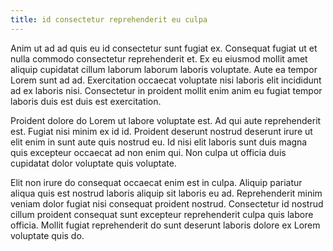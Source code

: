 ```yaml
---
title: id consectetur reprehenderit eu culpa
---
```


Anim ut ad ad quis eu id consectetur sunt fugiat ex. Consequat fugiat ut et nulla commodo consectetur reprehenderit et. Ex eu eiusmod mollit amet aliquip cupidatat cillum laborum laborum laboris voluptate. Aute ea tempor Lorem sunt ad ad. Exercitation occaecat voluptate nisi laboris elit incididunt ad ex laboris nisi. Consectetur in proident mollit enim anim eu fugiat tempor laboris duis est duis est exercitation.

Proident dolore do Lorem ut labore voluptate est. Ad qui aute reprehenderit est. Fugiat nisi minim ex id id. Proident deserunt nostrud deserunt irure ut elit enim in sunt aute quis nostrud eu. Id nisi elit laboris sunt duis magna quis excepteur occaecat ad non enim qui. Non culpa ut officia duis cupidatat dolor voluptate quis voluptate.

Elit non irure do consequat occaecat enim est in culpa. Aliquip pariatur aliqua quis est nostrud laboris aliquip sit laboris eu ad. Reprehenderit minim veniam dolor fugiat nisi consequat proident nostrud. Consectetur id nostrud cillum proident consequat sunt excepteur reprehenderit culpa quis labore officia. Mollit fugiat reprehenderit do sunt deserunt laboris dolore ex Lorem voluptate quis do.